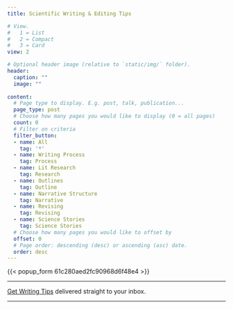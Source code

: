 ```yaml
---
title: Scientific Writing & Editing Tips

# View.
#   1 = List
#   2 = Compact
#   3 = Card
view: 2

# Optional header image (relative to `static/img/` folder).
header:
  caption: ""
  image: ""
  
content:
  # Page type to display. E.g. post, talk, publication...
  page_type: post
  # Choose how many pages you would like to display (0 = all pages)
  count: 0
  # Filter on criteria
  filter_button:
  - name: All
    tag: '*'
  - name: Writing Process
    tag: Process
  - name: Lit Research
    tag: Research
  - name: Outlines
    tag: Outline
  - name: Narrative Structure
    tag: Narrative
  - name: Revising
    tag: Revising
  - name: Science Stories
    tag: Science Stories
  # Choose how many pages you would like to offset by
  offset: 0
  # Page order: descending (desc) or ascending (asc) date.
  order: desc
---
```

{{< popup_form 61c280aed2fc90968d6f48e4 >}}

***
[Get Writing Tips](https://view.flodesk.com/pages/5eb9574431cbee002611e094) delivered straight to your inbox.
***
